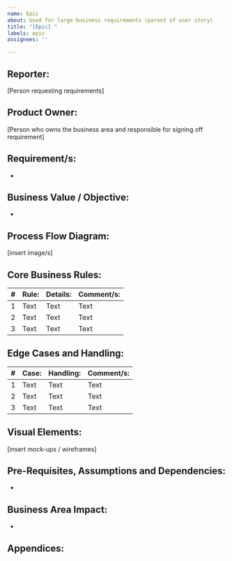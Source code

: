 ```yaml
---
name: Epic
about: Used for large business requirements (parent of user story)
title: "[Epic] "
labels: epic
assignees: ''

---
```


## Reporter:  
[Person requesting requirements]

## Product Owner:
[Person who owns the business area and responsible for signing off requirement]

## Requirement/s:
- 

## Business Value / Objective:
- 

## Process Flow Diagram:
[insert image/s]

## Core Business Rules:	
| # | Rule: | Details: | Comment/s: |
| ----------- | ----------- | ----------- | ----------- |
| 1 | Text | Text | Text |
| 2 | Text | Text | Text |
| 3 | Text | Text | Text |

## Edge Cases and Handling:
| # | Case: | Handling: | Comment/s: |
| ----------- | ----------- | ----------- | ----------- |
| 1 | Text | Text | Text |
| 2 | Text | Text | Text |
| 3 | Text | Text | Text |

## Visual Elements:
[insert mock-ups / wireframes]

## Pre-Requisites, Assumptions and Dependencies:
- 

## Business Area Impact:
- 

## Appendices:
